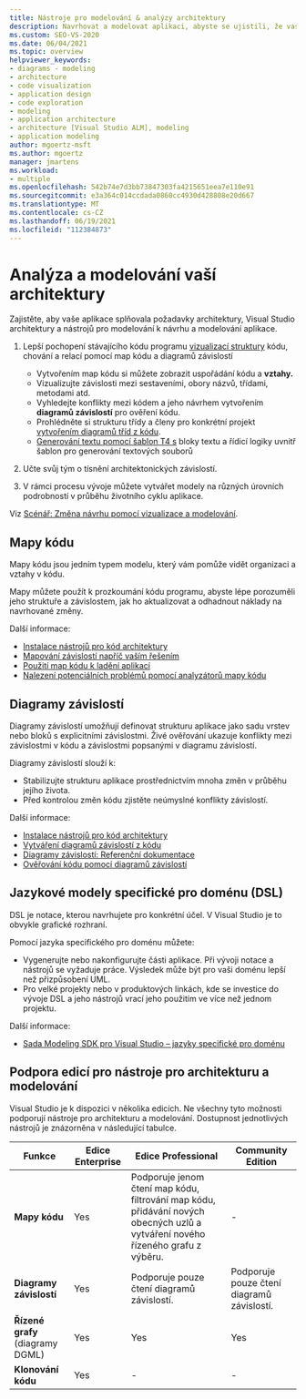 ```yaml
---
title: Nástroje pro modelování & analýzy architektury
description: Navrhovat a modelovat aplikaci, abyste se ujistili, že vaše aplikace splňuje požadavky architektury.
ms.custom: SEO-VS-2020
ms.date: 06/04/2021
ms.topic: overview
helpviewer_keywords:
- diagrams - modeling
- architecture
- code visualization
- application design
- code exploration
- modeling
- application architecture
- architecture [Visual Studio ALM], modeling
- application modeling
author: mgoertz-msft
ms.author: mgoertz
manager: jmartens
ms.workload:
- multiple
ms.openlocfilehash: 542b74e7d3bb73847303fa4215651eea7e110e91
ms.sourcegitcommit: e3a364c014ccdada0860cc4930d428808e20d667
ms.translationtype: MT
ms.contentlocale: cs-CZ
ms.lasthandoff: 06/19/2021
ms.locfileid: "112384873"
---
```

# <a name="analyze-and-model-your-architecture"></a>Analýza a modelování vaší architektury

Zajistěte, aby vaše aplikace splňovala požadavky architektury, Visual Studio architektury a nástrojů pro modelování k návrhu a modelování aplikace.

1. Lepší pochopení stávajícího kódu programu [vizualizací struktury](visualize-code.md) kódu, chování a relací pomocí map kódu a diagramů závislostí
    - Vytvořením map kódu si můžete zobrazit uspořádání kódu a **vztahy.** 
    - Vizualizujte závislosti mezi sestaveními, obory názvů, třídami, metodami atd.
    - Vyhledejte konflikty mezi kódem a jeho návrhem vytvořením **diagramů závislostí** pro ověření kódu.
    - Prohlédněte si strukturu třídy a členy pro konkrétní projekt [vytvořením diagramů tříd z kódu](../ide/class-designer/designing-and-viewing-classes-and-types.md).
    - [Generování textu pomocí šablon T4 s](../modeling/code-generation-and-t4-text-templates.md) bloky textu a řídicí logiky uvnitř šablon pro generování textových souborů 
    
1. Učte svůj tým o tísnění architektonických závislostí.

1. V rámci procesu vývoje můžete vytvářet modely na různých úrovních podrobností v průběhu životního cyklu aplikace.

Viz [Scénář: Změna návrhu pomocí vizualizace a modelování](../modeling/scenario-change-your-design-using-visualization-and-modeling.md).

## <a name="code-maps"></a>Mapy kódu

Mapy kódu jsou jedním typem modelu, který vám pomůže vidět organizaci a vztahy v kódu.

Mapy můžete použít k prozkoumání kódu programu, abyste lépe porozuměli jeho struktuře a závislostem, jak ho aktualizovat a odhadnout náklady na navrhované změny.

Další informace:
- [Instalace nástrojů pro kód architektury](install-architecture-tools.md)
- [Mapování závislostí napříč vaším řešením](../modeling/map-dependencies-across-your-solutions.md)
- [Použití map kódu k ladění aplikací](../modeling/use-code-maps-to-debug-your-applications.md)
- [Nalezení potenciálních problémů pomocí analyzátorů mapy kódu](../modeling/find-potential-problems-using-code-map-analyzers.md)

## <a name="dependency-diagrams"></a>Diagramy závislostí

Diagramy závislostí umožňují definovat strukturu aplikace jako sadu vrstev nebo bloků s explicitními závislostmi. Živé ověřování ukazuje konflikty mezi závislostmi v kódu a závislostmi popsanými v diagramu závislostí.

Diagramy závislostí slouží k: 
- Stabilizujte strukturu aplikace prostřednictvím mnoha změn v průběhu jejího života.
- Před kontrolou změn kódu zjistěte neúmyslné konflikty závislostí.

Další informace:
- [Instalace nástrojů pro kód architektury](install-architecture-tools.md)
- [Vytváření diagramů závislostí z kódu](../modeling/create-layer-diagrams-from-your-code.md)
- [Diagramy závislostí: Referenční dokumentace](../modeling/layer-diagrams-reference.md)
- [Ověřování kódu pomocí diagramů závislostí](../modeling/validate-code-with-layer-diagrams.md)

## <a name="domain-specific-language-dsl-models"></a>Jazykové modely specifické pro doménu (DSL)

DSL je notace, kterou navrhujete pro konkrétní účel. V Visual Studio je to obvykle grafické rozhraní.

Pomocí jazyka specifického pro doménu můžete: 
- Vygenerujte nebo nakonfigurujte části aplikace. Při vývoji notace a nástrojů se vyžaduje práce. Výsledek může být pro vaši doménu lepší než přizpůsobení UML.
- Pro velké projekty nebo v produktových linkách, kde se investice do vývoje DSL a jeho nástrojů vrací jeho použitím ve více než jednom projektu.

Další informace:
- [Sada Modeling SDK pro Visual Studio – jazyky specifické pro doménu](../modeling/modeling-sdk-for-visual-studio-domain-specific-languages.md)


## <a name="edition-support-for-architecture-and-modeling-tools"></a><a name="VersionSupport" />Podpora edicí pro nástroje pro architekturu a modelování

Visual Studio je k dispozici v několika edicích. Ne všechny tyto možnosti podporují nástroje pro architekturu a modelování. Dostupnost jednotlivých nástrojů je znázorněna v následující tabulce.

|**Funkce**|**Edice Enterprise**|**Edice Professional**|**Community Edition**|
|-|-|-|-|
|**Mapy kódu**|Yes|Podporuje jenom čtení map kódu, filtrování map kódu, přidávání nových obecných uzlů a vytváření nového řízeného grafu z výběru.|-|
|**Diagramy závislostí**|Yes|Podporuje pouze čtení diagramů závislostí.|Podporuje pouze čtení diagramů závislostí.|
|**Řízené grafy** (diagramy DGML)|Yes|Yes|Yes|
|**Klonování kódu**|Yes|-|-|
